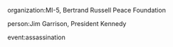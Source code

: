 organization:MI-5, Bertrand Russell Peace Foundation

person:Jim Garrison, President Kennedy

event:assassination

